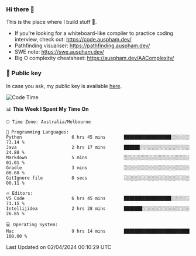 ### Hi there 👋

This is the place where I build stuff 👀. 

- If you're looking for a whiteboard-like compiler to practice coding interview, check out: https://code.auspham.dev/
- Pathfinding visualiser: https://pathfinding.auspham.dev/
- SWE note: https://swe.auspham.dev/
- Big O complexity cheatsheet: https://auspham.dev/AAComplexity/

### 🔑 Public key

In case you ask, my public key is available [here](https://public.auspham.dev/).

<!--START_SECTION:waka-->
![Code Time](http://img.shields.io/badge/Code%20Time-1%2C243%20hrs%2035%20mins-blue)

📊 **This Week I Spent My Time On** 

```text
🕑︎ Time Zone: Australia/Melbourne

💬 Programming Languages: 
Python                   6 hrs 45 mins       ██████████████████░░░░░░░   73.14 % 
Java                     2 hrs 17 mins       ██████░░░░░░░░░░░░░░░░░░░   24.88 % 
Markdown                 5 mins              ░░░░░░░░░░░░░░░░░░░░░░░░░   01.01 % 
Gradle                   3 mins              ░░░░░░░░░░░░░░░░░░░░░░░░░   00.68 % 
GitIgnore file           0 secs              ░░░░░░░░░░░░░░░░░░░░░░░░░   00.11 % 

🔥 Editors: 
VS Code                  6 hrs 45 mins       ██████████████████░░░░░░░   73.15 % 
Intellijidea             2 hrs 28 mins       ███████░░░░░░░░░░░░░░░░░░   26.85 % 

💻 Operating System: 
Mac                      9 hrs 14 mins       █████████████████████████   100.00 % 
```


 Last Updated on 02/04/2024 00:10:29 UTC
<!--END_SECTION:waka-->

<!--
**rockmanvnx6/rockmanvnx6** is a ✨ _special_ ✨ repository because its `README.md` (this file) appears on your GitHub profile.

Here are some ideas to get you started:

- 🔭 I’m currently working on ...
- 🌱 I’m currently learning ...
- 👯 I’m looking to collaborate on ...
- 🤔 I’m looking for help with ...
- 💬 Ask me about ...
- 📫 How to reach me: ...
- 😄 Pronouns: ...
- ⚡ Fun fact: ...
-->
